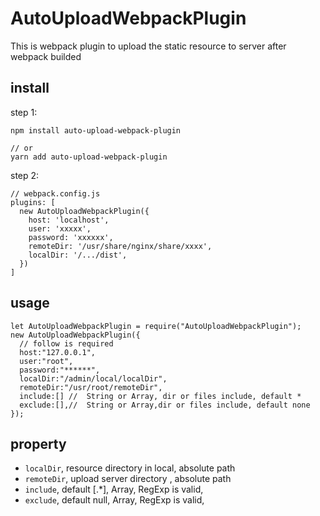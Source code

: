 # AutoUploadWebpackPlugin

This is webpack plugin to upload the static resource to server after webpack builded

## install

step 1:

```
npm install auto-upload-webpack-plugin

// or
yarn add auto-upload-webpack-plugin
```

step 2:

```
// webpack.config.js
plugins: [
  new AutoUploadWebpackPlugin({
    host: 'localhost',
    user: 'xxxxx',
    password: 'xxxxxx',
    remoteDir: '/usr/share/nginx/share/xxxx',
    localDir: '/.../dist',
  })
]
```

## usage

```
let AutoUploadWebpackPlugin = require("AutoUploadWebpackPlugin");
new AutoUploadWebpackPlugin({
  // follow is required
  host:"127.0.0.1",
  user:"root",
  password:"******",
  localDir:"/admin/local/localDir",
  remoteDir:"/usr/root/remoteDir",
  include:[] //  String or Array, dir or files include, default *
  exclude:[],//  String or Array,dir or files include, default none
});
```

## property

- `localDir`, resource directory in local, absolute path
- `remoteDir`, upload server directory , absolute path
- `include`, default [\.*], Array, RegExp is valid,
- `exclude`, default null, Array, RegExp is valid,
